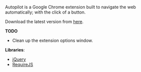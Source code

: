 Autopilot is a Google Chrome extension built to navigate the web automatically; with the click of a button.

Download the latest version from [here](http://www.telemundoeventos.com/chrome/autopilot/latest.php).

**TODO**

* Clean up the extension options window.

**Libraries**:

* [jQuery](http://jquery.com/)
* [RequireJS](http://requirejs.org/)

